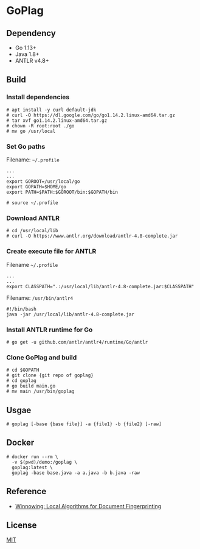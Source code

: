 # GoPlag

## Dependency

- Go 1.13+
- Java 1.8+
- ANTLR v4.8+

## Build

### Install dependencies

```shell
# apt install -y curl default-jdk
# curl -O https://dl.google.com/go/go1.14.2.linux-amd64.tar.gz
# tar xvf go1.14.2.linux-amd64.tar.gz
# chown -R root:root ./go
# mv go /usr/local
```

### Set Go paths

Filename: `~/.profile`

```shell
...
...
export GOROOT=/usr/local/go
export GOPATH=$HOME/go
export PATH=$PATH:$GOROOT/bin:$GOPATH/bin
```

```shell
# source ~/.profile
```

### Download ANTLR

```shell
# cd /usr/local/lib
# curl -O https://www.antlr.org/download/antlr-4.8-complete.jar
```

### Create execute file for ANTLR

Filename `~/.profile`

```shell
...
...
export CLASSPATH=".:/usr/local/lib/antlr-4.8-complete.jar:$CLASSPATH"
```

Filename: `/usr/bin/antlr4`

```shell
#!/bin/bash
java -jar /usr/local/lib/antlr-4.8-complete.jar
```

### Install ANTLR runtime for Go

```shell
# go get -u github.com/antlr/antlr4/runtime/Go/antlr
```

### Clone GoPlag and build

```shell
# cd $GOPATH
# git clone {git repo of goplag}
# cd goplag
# go build main.go
# mv main /usr/bin/goplag
```

## Usgae

```shell
# goplag [-base {base file}] -a {file1} -b {file2} [-raw]
```

## Docker

```shell
# docker run --rm \
  -v $(pwd)/demo:/goplag \
  goplag:latest \
  goplag -base base.java -a a.java -b b.java -raw
```

## Reference

- [Winnowing: Local Algorithms for Document Fingerprinting](http://theory.stanford.edu/~aiken/publications/papers/sigmod03.pdf)

## License

[MIT](https://opensource.org/licenses/MIT)
